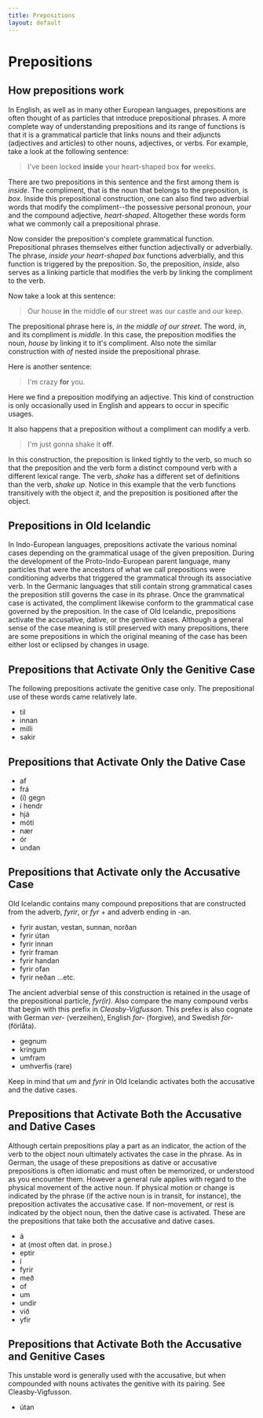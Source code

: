 ```yaml
---
title: Prepositions
layout: default
---
```

# Prepositions 

## How prepositions work

In English, as well as in many other European languages, prepositions are often thought of as particles that introduce prepositional phrases. A more complete way of understanding prepositions and its range of functions is that it is a grammatical particle that links nouns and their adjuncts (adjectives and articles) to other nouns, adjectives, or verbs. For example, take a look at the following sentence:

> I've been locked __inside__ your heart-shaped box __for__ weeks.

There are two prepositions in this sentence and the first among them is _inside_. The compliment, that is the noun that belongs to the preposition, is _box_. Inside this prepositional construction, one can also find two adverbial words that modify the compliment--the possessive personal pronoun, _your_ and the compound adjective, _heart-shaped_. Altogether these words form what we commonly call a prepositional phrase.

Now consider the preposition's complete grammatical function. Prepositional phrases themselves either function adjectivally or adverbially. The phrase, _inside your heart-shaped box_ functions adverbially, and this function is triggered by the preposition. So, the preposition, _inside_, also serves as a linking particle that modifies the verb by linking the compliment to the verb.
<!--
> Boðvar gekk síðan __í__ h&#x1EB;ll.

This is a similar and cognate construction. The preposition, _í_ links its compliment _h&#x1EB;ll_ to the verb, _gekk_. "Boðvar went into the hall.
-->

Now take a look at this sentence:

> Our house __in__ the middle __of__ our street was our castle and our keep.

The prepositional phrase here is, _in the middle of our street_. The word, _in_, and its compliment is _middle_. In this case, the preposition modifies the noun, _house_ by linking it to it's compliment. Also note the similar construction with _of_ nested inside the prepositional phrase. 

Here is another sentence:

> I'm crazy __for__ you. 

Here we find a preposition modifying an adjective. This kind of construction is only occasionally used in English and appears to occur in specific usages. 

It also happens that a preposition without a compliment can modify a verb.

> I'm just gonna shake it __off__. 

In this construction, the preposition is linked tightly to the verb, so much so that the preposition and the verb form a distinct compound verb with a different lexical range. The verb, _shake_ has a different set of definitions than the verb, _shake up_. Notice in this example that the verb functions transitively with the object _it_, and the preposition is positioned after the object.
<!--
> Þá stendr __upp__ Grímhildr ok gengr í brott.
-->

## Prepositions in Old Icelandic

In Indo-European languages, prepositions activate the various nominal cases depending on the grammatical usage of the given preposition. During the development of the Proto-Indo-European parent language, many particles that were the ancestors of what we call prepositions were conditioning adverbs that triggered the grammatical through its associative verb. In the Germanic languages that still contain strong grammatical cases the preposition still governs the case in its phrase. Once the grammatical case is activated, the compliment likewise conform to the grammatical case governed by the preposition. In the case of Old Icelandic, prepositions activate the accusative, dative, or the genitive cases. Although a general sense of the case meaning is still preserved with many prepositions, there are some prepositions in which the original meaning of the case has been either lost or eclipsed by changes in usage.
<!--
Curiously, the case function in prepositional phrases in all Celtic languages have disappeared. All prepositions in Irish or Welsh activate what is commonly called "dative" but is really a non-functioning "prepositional" case.
-->

## Prepositions that Activate Only the Genitive Case

The following prepositions activate the genitive case only. The prepositional use of these words came relatively late.

* til
* innan
* milli
* sakir

## Prepositions that Activate Only the Dative Case

* af
* frá
* (í) gegn
* í hendr
* hjá
* móti
* nær
* ór
* undan

## Prepositions that Activate only the Accusative Case

Old Icelandic contains many compound prepositions that are constructed from the adverb, _fyrir_, or _fyr_ + and adverb ending in -an.

* fyrir austan, vestan, sunnan, norðan
* fyrir útan
* fyrir innan
* fyrir framan
* fyrir handan
* fyrir ofan
* fyrir neðan
...etc.

The ancient adverbial sense of this construction is retained in the usage of the prepositional particle, _fyr(ir)_. Also compare the many compound verbs that begin with this prefix in _Cleasby-Vigfusson_. This prefex is also cognate with German _ver-_ (verzeihen), English _for-_ (forgive), and Swedish _för-_ (förlåta).

* gegnum
* kringum
* umfram
* umhverfis (rare)

Keep in mind that _um_ and _fyrir_ in Old Icelandic activates both the accusative and the dative cases.

## Prepositions that Activate Both the Accusative and Dative Cases

Although certain prepositions play a part as an indicator, the action of the verb to the object noun ultimately activates the case in the phrase. As in German, the usage of these prepositions as dative or accusative prepositions is often idiomatic and must often be memorized, or understood as you encounter them. However a general rule applies with regard to the physical movement of the active noun. If physical motion or change is indicated by the phrase (if the active noun is in transit, for instance), the preposition activates the accusative case. If non-movement, or rest is indicated by the object noun, then the dative case is activated. These are the prepositions that take both the accusative and dative cases.

* á
* at (most often dat. in prose.)
* eptir
* í
* fyrir
* með
* of
* um
* undir
* við
* yfir

## Prepositions that Activate Both the Accusative and Genitive Cases

This unstable word is generally used with the accusative, but when compounded with nouns activates the genitive with its pairing. See Cleasby-Vigfusson.

* útan
